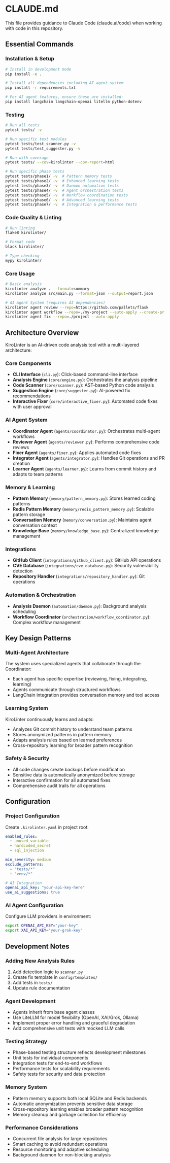 # CLAUDE.md

This file provides guidance to Claude Code (claude.ai/code) when working with code in this repository.

## Essential Commands

### Installation & Setup
```bash
# Install in development mode
pip install -e .

# Install all dependencies including AI agent system
pip install -r requirements.txt

# For AI agent features, ensure these are installed:
pip install langchain langchain-openai litellm python-dotenv
```

### Testing
```bash
# Run all tests
pytest tests/ -v

# Run specific test modules
pytest tests/test_scanner.py -v
pytest tests/test_suggester.py -v

# Run with coverage
pytest tests/ --cov=kirolinter --cov-report=html

# Run specific phase tests
pytest tests/phase1/ -v  # Pattern memory tests
pytest tests/phase2/ -v  # Enhanced learning tests
pytest tests/phase3/ -v  # Daemon automation tests
pytest tests/phase4/ -v  # Agent orchestration tests
pytest tests/phase5/ -v  # Workflow coordination tests
pytest tests/phase6/ -v  # Advanced learning tests
pytest tests/phase7/ -v  # Integration & performance tests
```

### Code Quality & Linting
```bash
# Run linting
flake8 kirolinter/

# Format code
black kirolinter/

# Type checking
mypy kirolinter/
```

### Core Usage
```bash
# Basic analysis
kirolinter analyze . --format=summary
kirolinter analyze src/main.py --format=json --output=report.json

# AI Agent System (requires AI dependencies)
kirolinter agent review --repo=https://github.com/pallets/flask
kirolinter agent workflow --repo=./my-project --auto-apply --create-pr
kirolinter agent fix --repo=./project --auto-apply
```

## Architecture Overview

KiroLinter is an AI-driven code analysis tool with a multi-layered architecture:

### Core Components
- **CLI Interface** (`cli.py`): Click-based command-line interface
- **Analysis Engine** (`core/engine.py`): Orchestrates the analysis pipeline
- **Code Scanner** (`core/scanner.py`): AST-based Python code analysis
- **Suggestion Engine** (`core/suggester.py`): AI-powered fix recommendations
- **Interactive Fixer** (`core/interactive_fixer.py`): Automated code fixes with user approval

### AI Agent System
- **Coordinator Agent** (`agents/coordinator.py`): Orchestrates multi-agent workflows
- **Reviewer Agent** (`agents/reviewer.py`): Performs comprehensive code reviews
- **Fixer Agent** (`agents/fixer.py`): Applies automated code fixes
- **Integrator Agent** (`agents/integrator.py`): Handles Git operations and PR creation
- **Learner Agent** (`agents/learner.py`): Learns from commit history and adapts to team patterns

### Memory & Learning
- **Pattern Memory** (`memory/pattern_memory.py`): Stores learned coding patterns
- **Redis Pattern Memory** (`memory/redis_pattern_memory.py`): Scalable pattern storage
- **Conversation Memory** (`memory/conversation.py`): Maintains agent conversation context
- **Knowledge Base** (`memory/knowledge_base.py`): Centralized knowledge management

### Integrations
- **GitHub Client** (`integrations/github_client.py`): GitHub API operations
- **CVE Database** (`integrations/cve_database.py`): Security vulnerability detection
- **Repository Handler** (`integrations/repository_handler.py`): Git operations

### Automation & Orchestration
- **Analysis Daemon** (`automation/daemon.py`): Background analysis scheduling
- **Workflow Coordinator** (`orchestration/workflow_coordinator.py`): Complex workflow management

## Key Design Patterns

### Multi-Agent Architecture
The system uses specialized agents that collaborate through the Coordinator:
- Each agent has specific expertise (reviewing, fixing, integrating, learning)
- Agents communicate through structured workflows
- LangChain integration provides conversation memory and tool access

### Learning System
KiroLinter continuously learns and adapts:
- Analyzes Git commit history to understand team patterns
- Stores anonymized patterns in pattern memory
- Adapts analysis rules based on learned preferences
- Cross-repository learning for broader pattern recognition

### Safety & Security
- All code changes create backups before modification
- Sensitive data is automatically anonymized before storage
- Interactive confirmation for all automated fixes
- Comprehensive audit trails for all operations

## Configuration

### Project Configuration
Create `.kirolinter.yaml` in project root:
```yaml
enabled_rules:
  - unused_variable
  - hardcoded_secret
  - sql_injection

min_severity: medium
exclude_patterns:
  - "tests/*"
  - "venv/*"

# AI Integration
openai_api_key: "your-api-key-here"
use_ai_suggestions: true
```

### AI Agent Configuration
Configure LLM providers in environment:
```bash
export OPENAI_API_KEY="your-key"
export XAI_API_KEY="your-grok-key"
```

## Development Notes

### Adding New Analysis Rules
1. Add detection logic to `scanner.py`
2. Create fix template in `config/templates/`
3. Add tests in `tests/`
4. Update rule documentation

### Agent Development
- Agents inherit from base agent classes
- Use LiteLLM for model flexibility (OpenAI, XAI/Grok, Ollama)
- Implement proper error handling and graceful degradation
- Add comprehensive unit tests with mocked LLM calls

### Testing Strategy
- Phase-based testing structure reflects development milestones
- Unit tests for individual components
- Integration tests for end-to-end workflows
- Performance tests for scalability requirements
- Safety tests for security and data protection

### Memory System
- Pattern memory supports both local SQLite and Redis backends
- Automatic anonymization prevents sensitive data storage
- Cross-repository learning enables broader pattern recognition
- Memory cleanup and garbage collection for efficiency

### Performance Considerations
- Concurrent file analysis for large repositories
- Smart caching to avoid redundant operations
- Resource monitoring and adaptive scheduling
- Background daemon for non-blocking analysis